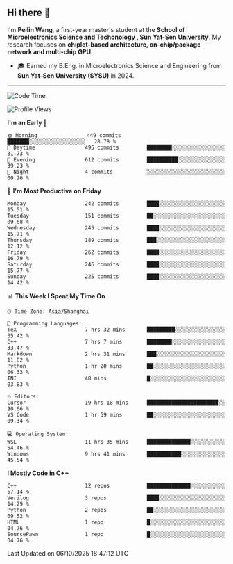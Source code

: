 ## Hi there 👋

I'm **Peilin Wang**, a first-year master's student at the **School of Microelectronics Science and Techonology , Sun Yat-Sen University**. My research focuses on **chiplet-based architecture, on-chip/package network and multi-chip GPU**.

- 🎓 Earned my B.Eng. in Microelectronics Science and Engineering from **Sun Yat-Sen University (SYSU)** in 2024.

---

<!--START_SECTION:waka-->
![Code Time](http://img.shields.io/badge/Code%20Time-238%20hrs%2038%20mins-blue)

![Profile Views](http://img.shields.io/badge/Profile%20Views-12-blue)

**I'm an Early 🐤** 

```text
🌞 Morning                449 commits         ███████░░░░░░░░░░░░░░░░░░   28.78 % 
🌆 Daytime                495 commits         ████████░░░░░░░░░░░░░░░░░   31.73 % 
🌃 Evening                612 commits         ██████████░░░░░░░░░░░░░░░   39.23 % 
🌙 Night                  4 commits           ░░░░░░░░░░░░░░░░░░░░░░░░░   00.26 % 
```
📅 **I'm Most Productive on Friday** 

```text
Monday                   242 commits         ████░░░░░░░░░░░░░░░░░░░░░   15.51 % 
Tuesday                  151 commits         ██░░░░░░░░░░░░░░░░░░░░░░░   09.68 % 
Wednesday                245 commits         ████░░░░░░░░░░░░░░░░░░░░░   15.71 % 
Thursday                 189 commits         ███░░░░░░░░░░░░░░░░░░░░░░   12.12 % 
Friday                   262 commits         ████░░░░░░░░░░░░░░░░░░░░░   16.79 % 
Saturday                 246 commits         ████░░░░░░░░░░░░░░░░░░░░░   15.77 % 
Sunday                   225 commits         ████░░░░░░░░░░░░░░░░░░░░░   14.42 % 
```


📊 **This Week I Spent My Time On** 

```text
🕑︎ Time Zone: Asia/Shanghai

💬 Programming Languages: 
TeX                      7 hrs 32 mins       █████████░░░░░░░░░░░░░░░░   35.42 % 
C++                      7 hrs 7 mins        ████████░░░░░░░░░░░░░░░░░   33.47 % 
Markdown                 2 hrs 31 mins       ███░░░░░░░░░░░░░░░░░░░░░░   11.82 % 
Python                   1 hr 20 mins        ██░░░░░░░░░░░░░░░░░░░░░░░   06.33 % 
INI                      48 mins             █░░░░░░░░░░░░░░░░░░░░░░░░   03.83 % 

🔥 Editors: 
Cursor                   19 hrs 18 mins      ███████████████████████░░   90.66 % 
VS Code                  1 hr 59 mins        ██░░░░░░░░░░░░░░░░░░░░░░░   09.34 % 

💻 Operating System: 
WSL                      11 hrs 35 mins      ██████████████░░░░░░░░░░░   54.46 % 
Windows                  9 hrs 41 mins       ███████████░░░░░░░░░░░░░░   45.54 % 
```

**I Mostly Code in C++** 

```text
C++                      12 repos            ██████████████░░░░░░░░░░░   57.14 % 
Verilog                  3 repos             ████░░░░░░░░░░░░░░░░░░░░░   14.29 % 
Python                   2 repos             ██░░░░░░░░░░░░░░░░░░░░░░░   09.52 % 
HTML                     1 repo              █░░░░░░░░░░░░░░░░░░░░░░░░   04.76 % 
SourcePawn               1 repo              █░░░░░░░░░░░░░░░░░░░░░░░░   04.76 % 
```




 Last Updated on 06/10/2025 18:47:12 UTC
<!--END_SECTION:waka-->

